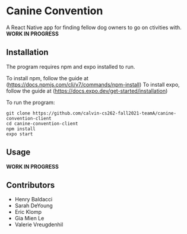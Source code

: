 # Canine Convention

A React Native app for finding fellow dog owners to go on ctivities with.
**WORK IN PROGRESS**

## Installation
The program requires npm and expo installed to run.

To install npm, follow the guide at (https://docs.npmjs.com/cli/v7/commands/npm-install)
To install expo, follow the guide at (https://docs.expo.dev/get-started/installation)

To run the program:
```
git clone https://github.com/calvin-cs262-fall2021-teamA/canine-convention-client
cd canine-convention-client
npm install
expo start
```

## Usage
**WORK IN PROGRESS**

## Contributors
* Henry Baldacci
* Sarah DeYoung
* Eric Klomp
* Gia Mien Le
* Valerie Vreugdenhil
